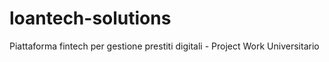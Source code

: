 # loantech-solutions
Piattaforma fintech per gestione prestiti digitali - Project Work Universitario
